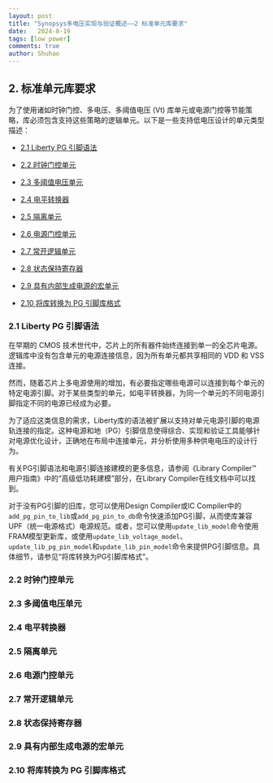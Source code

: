 ```yaml
---
layout: post
title: "Synopsys多电压实现与验证概述——2 标准单元库要求"
date:   2024-8-19
tags: [low power]
comments: true
author: Shuhao
---
```


<h2 id="2.">2. 标准单元库要求</h2>

为了使用诸如时钟门控、多电压、多阈值电压 (Vt) 库单元或电源门控等节能策略，库必须包含支持这些策略的逻辑单元。以下是一些支持低电压设计的单元类型描述：

* [2.1 Liberty PG 引脚语法](#2.1)

* [2.2 时钟门控单元](#2.2)

* [2.3 多阈值电压单元](#2.3)

* [2.4 电平转换器](#2.4)

* [2.5 隔离单元](#2.5)

* [2.6 电源门控单元](#2.6)

* [2.7 常开逻辑单元](#2.7)

* [2.8 状态保持寄存器](#2.8)

* [2.9 具有内部生成电源的宏单元](#2.9)

* [2.10 将库转换为 PG 引脚库格式](#2.10)

<h3 id="2.1">2.1 Liberty PG 引脚语法</h3>

在早期的 CMOS 技术世代中，芯片上的所有器件始终连接到单一的全芯片电源。逻辑库中没有包含单元的电源连接信息，因为所有单元都共享相同的 VDD 和 VSS 连接。

然而，随着芯片上多电源使用的增加，有必要指定哪些电源可以连接到每个单元的特定电源引脚。对于某些类型的单元，如电平转换器，为同一个单元的不同电源引脚指定不同的电源已经成为必要。

为了适应这类信息的需求，Liberty库的语法被扩展以支持对单元电源引脚的电源轨连接的指定。这种电源和地（PG）引脚信息使得综合、实现和验证工具能够针对电源优化设计，正确地在布局中连接单元，并分析使用多种供电电压的设计行为。

有关PG引脚语法和电源引脚连接建模的更多信息，请参阅《Library Compiler™ 用户指南》中的“高级低功耗建模”部分，在Library Compiler在线文档中可以找到。

对于没有PG引脚的旧库，您可以使用Design Compiler或IC Compiler中的`add_pg_pin_to_lib`或`add_pg_pin_to_db`命令快速添加PG引脚，从而使库兼容UPF（统一电源格式）电源规范。或者，您可以使用`update_lib_model`命令使用FRAM模型更新库，或使用`update_lib_voltage_model`、`update_lib_pg_pin_model`和`update_lib_pin_model`命令来提供PG引脚信息。具体细节，请参见“将库转换为PG引脚库格式”。

<h3 id="2.2">2.2 时钟门控单元</h3>

<h3 id="2.3">2.3 多阈值电压单元</h3>

<h3 id="2.4">2.4 电平转换器</h3>

<h3 id="2.5">2.5 隔离单元</h3>

<h3 id="2.6">2.6 电源门控单元</h3>

<h3 id="2.7">2.7 常开逻辑单元</h3>

<h3 id="2.8">2.8 状态保持寄存器</h3>

<h3 id="2.9">2.9 具有内部生成电源的宏单元</h3>

<h3 id="2.10">2.10 将库转换为 PG 引脚库格式</h3>
